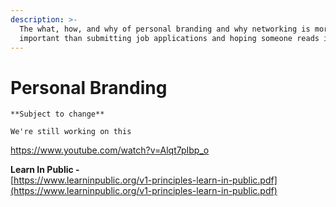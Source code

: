 ```yaml
---
description: >-
  The what, how, and why of personal branding and why networking is more
  important than submitting job applications and hoping someone reads it.
---
```


# Personal Branding

```
**Subject to change**

We're still working on this
```

https://www.youtube.com/watch?v=Alqt7pIbp_o

**Learn In Public -**  
[https://www.learninpublic.org/v1-principles-learn-in-public.pdf](https://www.learninpublic.org/v1-principles-learn-in-public.pdf)
